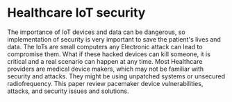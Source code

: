 # Healthcare IoT security

The importance of IoT devices and data can be dangerous, so implementation of security is very important to save the patient's lives and data. The IoTs are small computers any Electronic attack can lead to compromise them. What if these hacked devices can kill someone, it is critical and a real scenario can happen at any time. Most Healthcare providers are medical device makers, which may not be familiar with security and attacks. They might be using unpatched systems or unsecured radiofrequency. This paper review pacemaker device vulnerabilities, attacks, and security issues and solutions.
